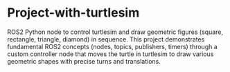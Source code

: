 # Project-with-turtlesim
ROS2 Python node to control turtlesim and draw geometric figures (square, rectangle, triangle, diamond) in sequence.  This project demonstrates fundamental ROS2 concepts (nodes, topics, publishers, timers) through a custom controller node that moves the turtle in turtlesim to draw various geometric shapes with precise turns and translations.
